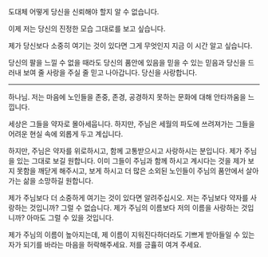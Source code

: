 도대체 어떻게 당신을 신뢰해야 할지 알 수 없습니다.

이제 저는 당신의 진정한 모습 그대로를 보고 싶습니다.

제가 당신보다 소중히 여기는 것이 있다면 그게 무엇인지 지금 이 시간 알고 싶습니다.

당신의 팔을 느낄 수 없을 때라도 당신의 품안에 있음을 믿을 수 있는 믿음과 당신을 드러내 보여 줄 사랑을 주실 줄 믿고 나아갑니다. 당신을 사랑합니다.

---
하나님. 저는 마음에 노인들을 존중, 존경, 공경하지 못하는 문화에 대해 안타까움을 느낍니다.

세상은 그들을 약자로 몰아세웁니다. 하지만, 주님은 세월의 파도에 쓰려져가는 그들을 어려운 현실 속에 외롭게 두고 계십니다.

하지만, 주님은 약자를 위로하시고, 함께 고통받으시고 사랑하시는 분입니다. 제가 주님을 있는 그대로 보길 원합니다.
이미 그들이 주님과 함께 하시고 계시다는 것을 제가 보지 못함을 깨닫게 해주시고, 보게 하시고 더 많은 소외된 노인들이 주님의 품안에서 살아가는 삶을 소망하길 원합니다.

제가 주님보다 더 소중하게 여기는 것이 있다면 알려주십시오. 저는 주님보다 약자를 사랑하는 것입니까? 그럴 수 없습니다. 제가 주님의 이름보다 저의 이름을 사랑하는 것입니까? 아마도 그럴 수 있을 것입니다. 

제가 주님의 이름이 높아지는데, 제 이름이 지워진다하더라도 기쁘게 받아들일 수 있는 자가 되기를 바라는 마음을 허락해주세요. 저를 긍휼히 여겨 주세요.